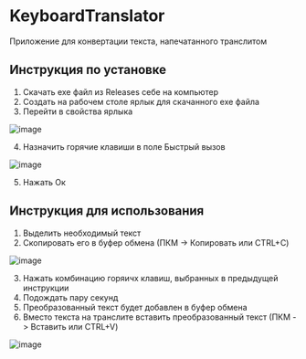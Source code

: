 # KeyboardTranslator

Приложение для конвертации текста, напечатанного транслитом

## Инструкция по установке
1. Скачать exe файл из Releases себе на компьютер
2. Создать на рабочем столе ярлык для скачанного exe файла
3. Перейти в свойства ярлыка 

![image](https://user-images.githubusercontent.com/46375815/174316559-9ce7b290-cc5c-4819-b2a9-0c92d41760d6.png)

4. Назначить горячие клавиши в поле Быстрый вызов

![image](https://user-images.githubusercontent.com/46375815/174316678-64db3285-f58a-4ee7-9fb4-535df348035f.png)

5. Нажать Ок

## Инструкция для использования
1. Выделить необходимый текст
2. Скопировать его в буфер обмена (ПКМ -> Копировать или CTRL+C)

![image](https://user-images.githubusercontent.com/46375815/174317243-b18fc7a1-8dad-4310-9375-a3743a17c965.png)

3. Нажать комбинацию горяичх клавиш, выбранных в предыдущей инструкции
4. Подождать пару секунд
5. Преобразованный текст будет добавлен в буфер обмена
6. Вместо текста на транслите вставить преобразованный текст (ПКМ -> Вставить или CTRL+V)

![image](https://user-images.githubusercontent.com/46375815/174317167-14f52661-51e2-45d6-9fa8-608c336a01d1.png)
